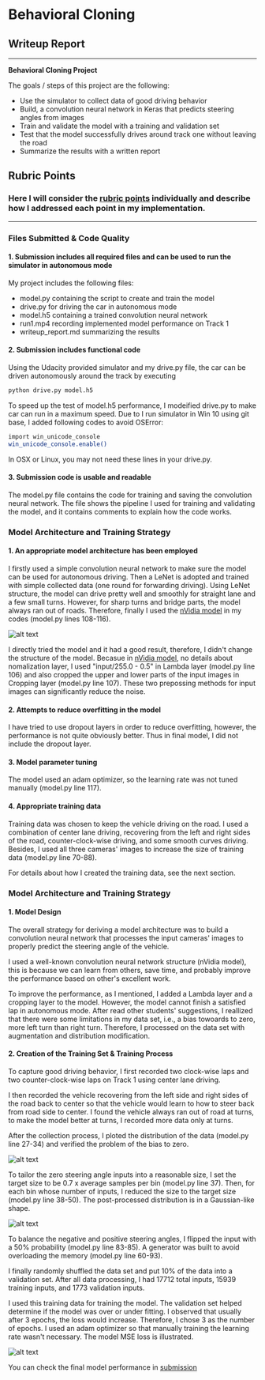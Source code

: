 # **Behavioral Cloning** 

## Writeup Report

---

**Behavioral Cloning Project**

The goals / steps of this project are the following:
* Use the simulator to collect data of good driving behavior
* Build, a convolution neural network in Keras that predicts steering angles from images
* Train and validate the model with a training and validation set
* Test that the model successfully drives around track one without leaving the road
* Summarize the results with a written report


[//]: # (Image References)

[image1]: ../figs/figure_1.png "Original Distribution"
[image2]: ../figs/figure_2.png "Post-processed Distribution"
[image3]: ../figs/figure_3.png "Model MSE Loss"
[image4]: ../figs/figure_4.png "Model Visualization"


## Rubric Points
### Here I will consider the [rubric points](https://review.udacity.com/#!/rubrics/432/view) individually and describe how I addressed each point in my implementation.  

---
### Files Submitted & Code Quality

#### 1. Submission includes all required files and can be used to run the simulator in autonomous mode

My project includes the following files:
* model.py containing the script to create and train the model
* drive.py for driving the car in autonomous mode
* model.h5 containing a trained convolution neural network 
* run1.mp4 recording implemented model performance on Track 1
* writeup_report.md summarizing the results

#### 2. Submission includes functional code
Using the Udacity provided simulator and my drive.py file, the car can be driven autonomously around the track by executing 
```sh
python drive.py model.h5
```

To speed up the test of model.h5 performance, I modeified drive.py to make car can run in a maximum speed. Due to I run simulator in Win 10 using git base, I added following codes to avoid OSError:
```sh
import win_unicode_console
win_unicode_console.enable()
```

In OSX or Linux, you may not need these lines in your drive.py.

#### 3. Submission code is usable and readable

The model.py file contains the code for training and saving the convolution neural network. The file shows the pipeline I used for training and validating the model, and it contains comments to explain how the code works.

### Model Architecture and Training Strategy

#### 1. An appropriate model architecture has been employed

I firstly used a simple convolution neural network to make sure the model can be used for autonomous driving. Then a LeNet is adopted and trained with simple collected data (one round for forwarding driving). Using LeNet structure, the model can drive pretty well and smoothly for straight lane and a few small turns. However, for sharp turns and bridge parts, the model always ran out of roads. Therefore, finally I used the [nVidia model](https://images.nvidia.com/content/tegra/automotive/images/2016/solutions/pdf/end-to-end-dl-using-px.pdf) in my codes (model.py lines 108-116). 

![alt text][image4]

I directly tried the model and it had a good result, therefore, I didn't change the structure of the model. Becasue in [nVidia model](https://images.nvidia.com/content/tegra/automotive/images/2016/solutions/pdf/end-to-end-dl-using-px.pdf), no details about nomalization layer, I used "input/255.0 - 0.5" in Lambda layer (model.py line 106) and also cropped the upper and lower parts of the input images in Cropping layer (model.py line 107). These two prepossing methods for input images can significantly reduce the noise. 

#### 2. Attempts to reduce overfitting in the model 

I have tried to use dropout layers in order to reduce overfitting, however, the performance is not quite obviously better. Thus in final model, I did not include the dropout layer. 


#### 3. Model parameter tuning

The model used an adam optimizer, so the learning rate was not tuned manually (model.py line 117).

#### 4. Appropriate training data

Training data was chosen to keep the vehicle driving on the road. I used a combination of center lane driving, recovering from the left and right sides of the road, counter-clock-wise driving, and some smooth curves driving. Besides, I used all three cameras' images to increase the size of training data (model.py line 70-88).  

For details about how I created the training data, see the next section. 

### Model Architecture and Training Strategy

#### 1. Model Design

The overall strategy for deriving a model architecture was to build a convolution neural network that processes the input cameras' images to properly predict the steering angle of the vehicle.  

I used a well-known convolution neural network structure (nVidia model), this is because we can learn from others, save time, and probably improve the performance based on other's excellent work. 

To improve the performance, as I mentioned, I added a Lambda layer and a cropping layer to the model. However, the model cannot finish a satisfied lap in autonomous mode. After read other students' suggestions, I reallized that there were some limitations in my data set, i.e., a bias towoards to zero, more left turn than right turn. Therefore, I processed on the data set with augmentation and distribution modification. 


#### 2. Creation of the Training Set & Training Process

To capture good driving behavior, I first recorded two clock-wise laps and two counter-clock-wise laps on Track 1 using center lane driving. 

I then recorded the vehicle recovering from the left side and right sides of the road back to center so that the vehicle would learn to how to steer back from road side to center. I found the vehicle always ran out of road at turns, to make the model better at turns, I recorded more data only at turns. 

After the collection process, I ploted the distribution of the data (model.py line 27-34) and verified the problem of the bias to zero.

![alt text][image1]

To tailor the zero steering angle inputs into a reasonable size, I set the target size to be 0.7 x average samples per bin (model.py line 37). Then, for each bin whose number of inputs, I reduced the size to the target size (model.py line 38-50). The post-processed distribution is in a Gaussian-like shape.

![alt text][image2]

To balance the negative and positive steering angles, I flipped the input with a 50% probability (model.py line 83-85). A generator was built to avoid overloading the memory (model.py line 60-93).  

I finally randomly shuffled the data set and put 10% of the data into a validation set. After all data processing, I had 17712 total inputs, 15939 training inputs, and 1773 validation inputs.

I used this training data for training the model. The validation set helped determine if the model was over or under fitting. I observed that usually after 3 epochs, the loss would increase. Therefore, I chose 3 as the number of epochs. I used an adam optimizer so that manually training the learning rate wasn't necessary. The model MSE loss is illustrated.

![alt text][image3]

You can check the final model performance in [submission](../)
